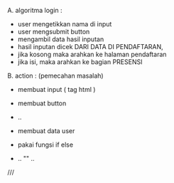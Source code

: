 A. algoritma login :

- user mengetikkan nama di input
- user mengsubmit button
- mengambil data hasil inputan
- hasil inputan dicek DARI DATA DI PENDAFTARAN,
- jika kosong maka arahkan ke halaman pendaftaran
- jika isi, maka arahkan ke bagian PRESENSI


B. action : (pemecahan masalah)

- membuat input ( tag html )
- membuat button
- ..

- membuat data user
- pakai fungsi if else
- .. "" ..

///
